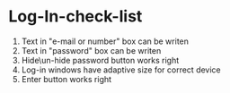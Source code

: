 # Log-In-check-list
1. Text in "e-mail or number" box can be writen
2. Text in "password" box can be writen
3. Hide\un-hide password button works right
4. Log-in windows have adaptive size for correct device
5. Enter button works right
